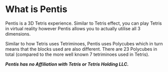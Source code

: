 # What is Pentis

Pentis is a 3D Tetris experience. Similar to Tetris effect, you can play Tetris in virtual reality however Pentis allows you to actually utilise all 3 dimensions.

Similar to how Tetris uses Tetriminoes, Pentis uses Polycubes which in turn means that the blocks used are also different. There are 23 Polycubes in total (compared to the more well known 7 tetriminoes used in Tetris).

***Pentis has no Affiliation with Tetris or Tetris Holding LLC.***

